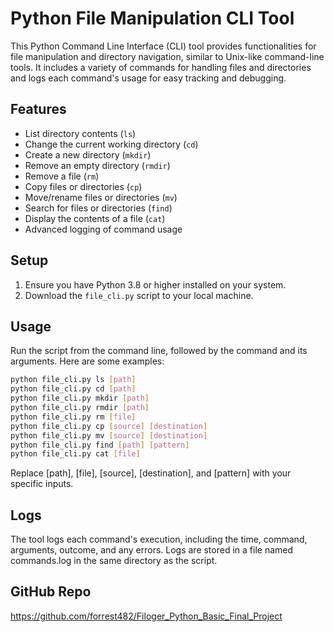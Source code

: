 # Python File Manipulation CLI Tool

This Python Command Line Interface (CLI) tool provides functionalities for file manipulation and directory navigation, similar to Unix-like command-line tools. It includes a variety of commands for handling files and directories and logs each command's usage for easy tracking and debugging.

## Features

- List directory contents (`ls`)
- Change the current working directory (`cd`)
- Create a new directory (`mkdir`)
- Remove an empty directory (`rmdir`)
- Remove a file (`rm`)
- Copy files or directories (`cp`)
- Move/rename files or directories (`mv`)
- Search for files or directories (`find`)
- Display the contents of a file (`cat`)
- Advanced logging of command usage

## Setup

1. Ensure you have Python 3.8 or higher installed on your system.
2. Download the `file_cli.py` script to your local machine.

## Usage

Run the script from the command line, followed by the command and its arguments. Here are some examples:

```bash
python file_cli.py ls [path]
python file_cli.py cd [path]
python file_cli.py mkdir [path]
python file_cli.py rmdir [path]
python file_cli.py rm [file]
python file_cli.py cp [source] [destination]
python file_cli.py mv [source] [destination]
python file_cli.py find [path] [pattern]
python file_cli.py cat [file]
```

Replace [path], [file], [source], [destination], and [pattern] with your specific inputs.

## Logs

The tool logs each command's execution, including the time, command, arguments, outcome, and any errors. Logs are stored in a file named commands.log in the same directory as the script.

## GitHub Repo

<https://github.com/forrest482/Filoger_Python_Basic_Final_Project>
